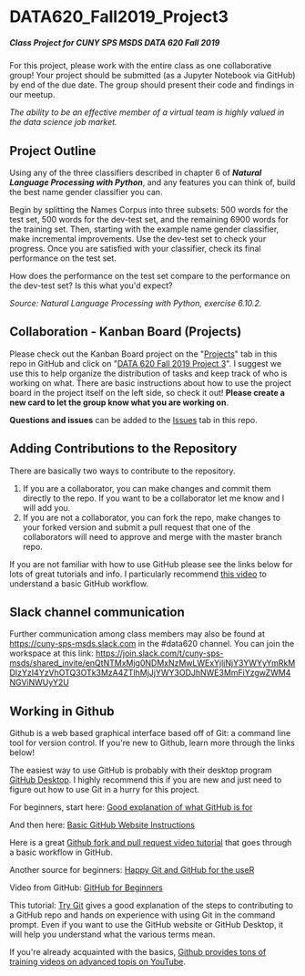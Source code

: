 # DATA620_Fall2019_Project3
##### Class Project for CUNY SPS MSDS DATA 620 Fall 2019

For this project, please work with the entire class as one collaborative group! Your project should be submitted (as a Jupyter Notebook via GitHub) by end of the due date. The group should present their code and findings in our meetup.

_The ability to be an effective member of a virtual team is highly valued in the data science job market._


## Project Outline

Using any of the three classifiers described in chapter 6 of ___Natural Language Processing with Python___, and any features you can think of, build the best name gender classifier you can.

Begin by splitting the Names Corpus into three subsets: 500 words for the test set, 500 words for the dev-test set, and the remaining 6900 words for the training set. Then, starting with the example name gender classifier, make incremental improvements. Use the dev-test set to check your progress. Once you are satisfied with your classifier, check its final performance on the test set.

How does the performance on the test set compare to the performance on the dev-test set? Is this what you'd expect?

_Source: Natural Language Processing with Python, exercise 6.10.2._


## Collaboration - Kanban Board (Projects)

Please check out the Kanban Board project on the "[Projects](https://github.com/betsyrosalen/DATA620_Fall2019_Project3/projects)" tab in this repo in GitHub and click on "[DATA 620 Fall 2019 Project 3](https://github.com/betsyrosalen/DATA620_Fall2019_Project3/projects/1)".  I suggest we use this to help organize the distribution of tasks and keep track of who is working on what.  There are basic instructions about how to use the project board in the project itself on the left side, so check it out!  **Please create a new card to let the group know what you are working on**.  

**Questions and issues** can be added to the [Issues](https://github.com/betsyrosalen/DATA620_Fall2019_Project3/issues) tab in this repo.


## Adding Contributions to the Repository

There are basically two ways to contribute to the repository.

1. If you are a collaborator, you can make changes and commit them directly to the repo. If you want to be a collaborator let me know and I will add you.
2. If you are not a collaborator, you can fork the repo, make changes to your forked version and submit a pull request that one of the collaborators will need to approve and merge with the master branch repo.  

If you are not familiar with how to use GitHub please see the links below for lots of great tutorials and info.  I particularly recommend [this video](https://www.youtube.com/watch?v=yr6IzOGoMsQ) to understand a basic GitHub workflow.


## Slack channel communication

Further communication among class members may also be found at https://cuny-sps-msds.slack.com in the #data620 channel.  You can join the workspace at this link: https://join.slack.com/t/cuny-sps-msds/shared_invite/enQtNTMxMjg0NDMxNzMwLWExYjliNjY3YWYyYmRkMDIzYzI4YzVhOTQ3OTk3MzA4ZTlhMjJjYWY3ODJhNWE3MmFiYzgwZWM4NGViNWUyY2U


## Working in Github

Github is a web based graphical interface based off of Git: a command line tool for version control. If you're new to Github, learn more through the links below!

The easiest way to use GitHub is probably with their desktop program [GitHub Desktop](https://desktop.github.com/).  I highly recommend this if you are new and just need to figure out how to use Git in a hurry for this project.

For beginners, start here: [Good explanation of what GitHub is for](https://www.howtogeek.com/180167/htg-explains-what-is-github-and-what-do-geeks-use-it-for/)

And then here: [Basic GitHub Website Instructions](https://guides.github.com/activities/hello-world/)

Here is a great [Github fork and pull request video tutorial](https://www.youtube.com/watch?v=yr6IzOGoMsQ) that goes through a basic workflow in GitHub.

Another source for beginners: [Happy Git and GitHub for the useR](http://happygitwithr.com/)

Video from GitHub: [GitHub for Beginners](https://resources.github.com/webcasts/GitHub-for-beginners/?utm_source=announcement&utm_medium=email&utm_campaign=gh-for-beginners-follow-up&elqTrackId=5e3f26814be04d1f81c4865816946a24&elq=384f5c0a35964e25a0108bbfbd78b5b3&elqaid=424&elqat=1&elqCampaignId=165)

This tutorial: [Try Git](https://try.github.io/levels/1/challenges/1) gives a good explanation of the steps to contributing to a GitHub repo and hands on experience with using Git in the command prompt. Even if you want to use the GitHub website or GitHub Desktop, it will help you understand what the various terms mean.

If you're already acquainted with the basics, [Github provides tons of training videos on advanced topis on YouTube](https://www.youtube.com/user/GitHubGuides/videos).


